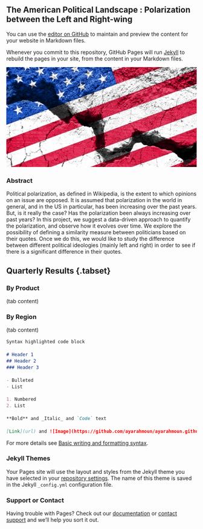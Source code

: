 ## The American Political Landscape : Polarization between the Left and Right-wing

You can use the [editor on GitHub](https://github.com/ayarahmoun/ayarahmoun.github.io/edit/main/index.md) to maintain and preview the content for your website in Markdown files.

Whenever you commit to this repository, GitHub Pages will run [Jekyll](https://jekyllrb.com/) to rebuild the pages in your site, from the content in your Markdown files.

![Image](usflag.JPG)

### Abstract

Political polarization, as defined in Wikipedia, is the extent to which opinions on an issue are opposed. It is assumed that polarization in the world in general, and in the US in particular, has been increasing over the past years. But, is it really the case? Has the polarization been always increasing over past years? In this project, we suggest a data-driven approach to quantify the polarization, and observe how it evolves over time. We explore the possibility of defining a similarity measure between politicians based on their quotes. Once we do this, we would like to study the difference between different political ideologies (mainly left and right) in order to see if there is a significant difference in their quotes.



## Quarterly Results {.tabset}

### By Product

(tab content)

### By Region

(tab content)

```markdown
Syntax highlighted code block

# Header 1
## Header 2
### Header 3

- Bulleted
- List

1. Numbered
2. List

**Bold** and _Italic_ and `Code` text

[Link](url) and ![Image](https://github.com/ayarahmoun/ayarahmoun.github.io/blob/main/iStock-607610082.jpeg)
```

For more details see [Basic writing and formatting syntax](https://docs.github.com/en/github/writing-on-github/getting-started-with-writing-and-formatting-on-github/basic-writing-and-formatting-syntax).

### Jekyll Themes

Your Pages site will use the layout and styles from the Jekyll theme you have selected in your [repository settings](https://github.com/ayarahmoun/ayarahmoun.github.io/settings/pages). The name of this theme is saved in the Jekyll `_config.yml` configuration file.

### Support or Contact

Having trouble with Pages? Check out our [documentation](https://docs.github.com/categories/github-pages-basics/) or [contact support](https://support.github.com/contact) and we’ll help you sort it out.
